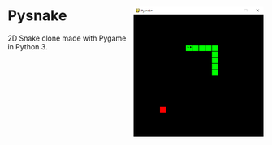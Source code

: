 # Pysnake <img src="Screenshot.png" align="right" width="256" height="256" alt="Pysnake" title="Proton">
2D Snake clone made with Pygame in Python 3.

